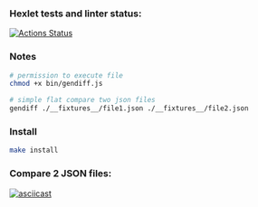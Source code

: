 ### Hexlet tests and linter status:
[![Actions Status](https://github.com/kasapvictor/frontend-project-lvl2/workflows/hexlet-check/badge.svg)](https://github.com/kasapvictor/frontend-project-lvl2/actions)

### Notes

```bash
# permission to execute file
chmod +x bin/gendiff.js 
 ```

```bash 
# simple flat compare two json files
gendiff ./__fixtures__/file1.json ./__fixtures__/file2.json
```

### Install
```bash
make install
```

### Compare 2 JSON files:
[![asciicast](https://asciinema.org/a/S3VztScAm5iOmEiFrqLYMxaA2.svg)](https://asciinema.org/a/S3VztScAm5iOmEiFrqLYMxaA2)
